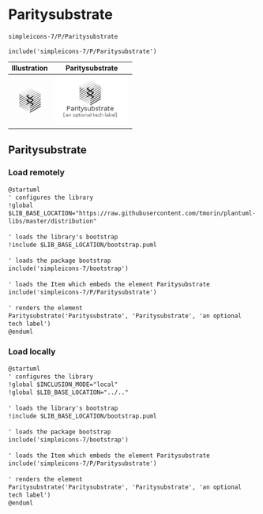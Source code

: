 # Paritysubstrate


```text
simpleicons-7/P/Paritysubstrate
```

```text
include('simpleicons-7/P/Paritysubstrate')
```



| Illustration | Paritysubstrate |
| :---: | :---: |
| ![illustration for Illustration](../../simpleicons-7/P/Paritysubstrate.png) | ![illustration for Paritysubstrate](../../simpleicons-7/P/Paritysubstrate.Local.png) |




## Paritysubstrate

### Load remotely
```plantuml
@startuml
' configures the library
!global $LIB_BASE_LOCATION="https://raw.githubusercontent.com/tmorin/plantuml-libs/master/distribution"

' loads the library's bootstrap
!include $LIB_BASE_LOCATION/bootstrap.puml

' loads the package bootstrap
include('simpleicons-7/bootstrap')

' loads the Item which embeds the element Paritysubstrate
include('simpleicons-7/P/Paritysubstrate')

' renders the element
Paritysubstrate('Paritysubstrate', 'Paritysubstrate', 'an optional tech label')
@enduml
```

### Load locally
```plantuml
@startuml
' configures the library
!global $INCLUSION_MODE="local"
!global $LIB_BASE_LOCATION="../.."

' loads the library's bootstrap
!include $LIB_BASE_LOCATION/bootstrap.puml

' loads the package bootstrap
include('simpleicons-7/bootstrap')

' loads the Item which embeds the element Paritysubstrate
include('simpleicons-7/P/Paritysubstrate')

' renders the element
Paritysubstrate('Paritysubstrate', 'Paritysubstrate', 'an optional tech label')
@enduml
```

